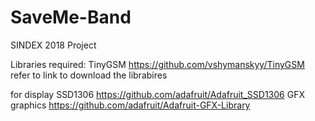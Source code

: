 # SaveMe-Band
SINDEX 2018 Project

Libraries required:
TinyGSM
https://github.com/vshymanskyy/TinyGSM
refer to link to download the librabires

for display
SSD1306
https://github.com/adafruit/Adafruit_SSD1306
GFX graphics
https://github.com/adafruit/Adafruit-GFX-Library

